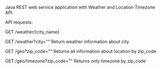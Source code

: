 
Java REST web service application with Weather and Location Timezone API.

API requests:

GET /weather/{city_name} 

GET /weather?city=""
Return weather information about city

GET /geo?zip_code=""
Returns all information about location by zip_code

GET /geo/timezone?zip_code=""
Returns only timezone by zip_code
